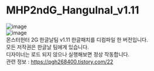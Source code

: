 # MHP2ndG_Hangulnal_v1.11
![image](https://github.com/pgh268400/MHP2ndG_Hangulnal_v1.11/assets/31213158/6150bf04-337d-4062-865b-2166ed3d1156)  
![image](https://github.com/pgh268400/MHP2ndG_Hangulnal_v1.11/assets/31213158/7b9f2244-8579-40f8-9b51-7524b7262d6f)  
몬스터헌터 2G 한글날팀 v1.11 한글패치를 디컴파일 한 버전입니다.  
모든 저작권은 한글날 팀에게 있습니다.  
디자이너는 로드 되지 않으나 실행해보면 정상 작동합니다.  
관련 정보 : https://pgh268400.tistory.com/22
